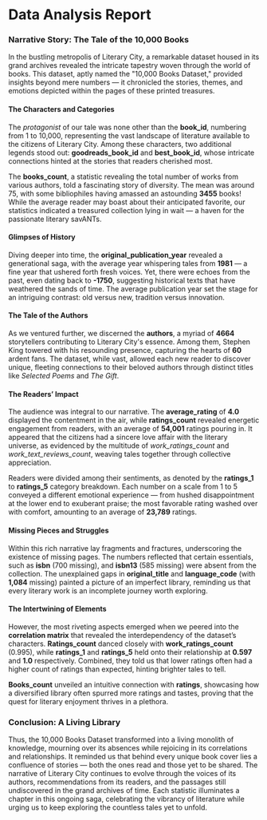 # Data Analysis Report

### Narrative Story: The Tale of the 10,000 Books

In the bustling metropolis of Literary City, a remarkable dataset housed in its grand archives revealed the intricate tapestry woven through the world of books. This dataset, aptly named the "10,000 Books Dataset," provided insights beyond mere numbers — it chronicled the stories, themes, and emotions depicted within the pages of these printed treasures.

#### The Characters and Categories

The *protagonist* of our tale was none other than the **book_id**, numbering from 1 to 10,000, representing the vast landscape of literature available to the citizens of Literary City. Among these characters, two additional legends stood out: **goodreads_book_id** and **best_book_id**, whose intricate connections hinted at the stories that readers cherished most.

The **books_count**, a statistic revealing the total number of works from various authors, told a fascinating story of diversity. The mean was around 75, with some bibliophiles having amassed an astounding **3455** books! While the average reader may boast about their anticipated favorite, our statistics indicated a treasured collection lying in wait — a haven for the passionate literary savANTs.

#### Glimpses of History

Diving deeper into time, the **original_publication_year** revealed a generational saga, with the average year whispering tales from **1981** — a fine year that ushered forth fresh voices. Yet, there were echoes from the past, even dating back to **-1750**, suggesting historical texts that have weathered the sands of time. The average publication year set the stage for an intriguing contrast: old versus new, tradition versus innovation.

#### The Tale of the Authors

As we ventured further, we discerned the **authors**, a myriad of **4664** storytellers contributing to Literary City's essence. Among them, Stephen King towered with his resounding presence, capturing the hearts of **60** ardent fans. The dataset, while vast, allowed each new reader to discover unique, fleeting connections to their beloved authors through distinct titles like *Selected Poems* and *The Gift*.

#### The Readers’ Impact

The audience was integral to our narrative. The **average_rating** of **4.0** displayed the contentment in the air, while **ratings_count** revealed energetic engagement from readers, with an average of **54,001** ratings pouring in. It appeared that the citizens had a sincere love affair with the literary universe, as evidenced by the multitude of *work_ratings_count* and *work_text_reviews_count*, weaving tales together through collective appreciation.

Readers were divided among their sentiments, as denoted by the **ratings_1** to **ratings_5** category breakdown. Each number on a scale from 1 to 5 conveyed a different emotional experience — from hushed disappointment at the lower end to exuberant praise; the most favorable rating washed over with comfort, amounting to an average of **23,789** ratings. 

#### Missing Pieces and Struggles

Within this rich narrative lay fragments and fractures, underscoring the existence of missing pages. The numbers reflected that certain essentials, such as **isbn** (700 missing), and **isbn13** (585 missing) were absent from the collection. The unexplained gaps in **original_title** and **language_code** (with **1,084** missing) painted a picture of an imperfect library, reminding us that every literary work is an incomplete journey worth exploring.

#### The Intertwining of Elements

However, the most riveting aspects emerged when we peered into the **correlation matrix** that revealed the interdependency of the dataset’s characters. **Ratings_count** danced closely with **work_ratings_count** (0.995), while **ratings_1** and **ratings_5** held onto their relationship at **0.597** and **1.0** respectively. Combined, they told us that lower ratings often had a higher count of ratings than expected, hinting brighter tales to tell.

**Books_count** unveiled an intuitive connection with **ratings**, showcasing how a diversified library often spurred more ratings and tastes, proving that the quest for literary enjoyment thrives in a plethora.

### Conclusion: A Living Library

Thus, the 10,000 Books Dataset transformed into a living monolith of knowledge, mourning over its absences while rejoicing in its correlations and relationships. It reminded us that behind every unique book cover lies a confluence of stories — both the ones read and those yet to be shared. The narrative of Literary City continues to evolve through the voices of its authors, recommendations from its readers, and the passages still undiscovered in the grand archives of time. Each statistic illuminates a chapter in this ongoing saga, celebrating the vibrancy of literature while urging us to keep exploring the countless tales yet to unfold.